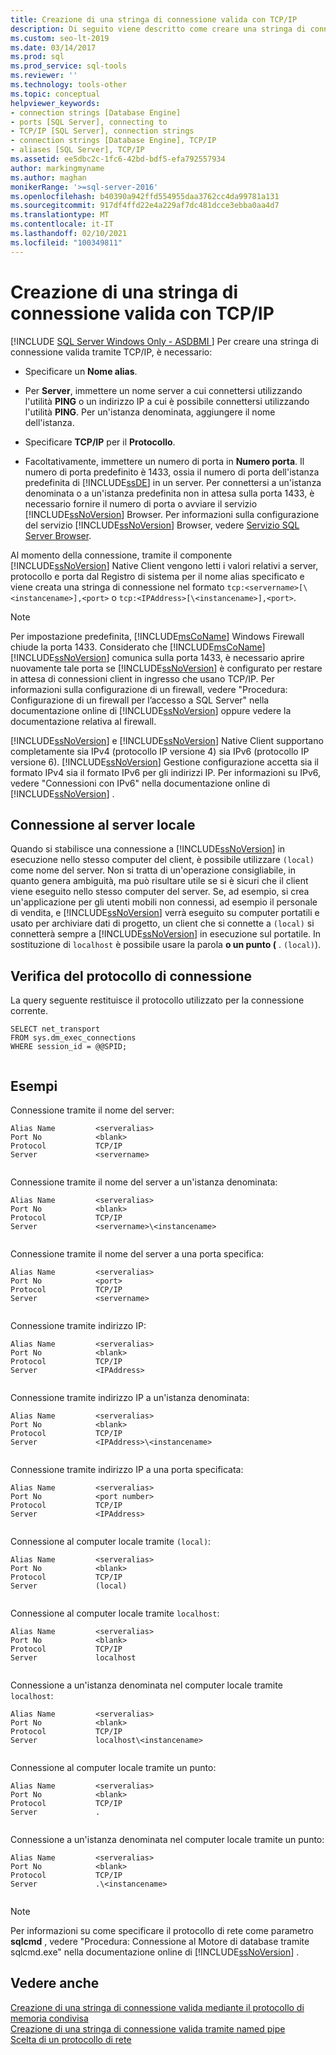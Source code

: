 ```yaml
---
title: Creazione di una stringa di connessione valida con TCP/IP
description: Di seguito viene descritto come creare una stringa di connessione valida quando si usa TCP/IP per connettersi a un'istanza di SQL Server. Vedere gli esempi di stringhe valide.
ms.custom: seo-lt-2019
ms.date: 03/14/2017
ms.prod: sql
ms.prod_service: sql-tools
ms.reviewer: ''
ms.technology: tools-other
ms.topic: conceptual
helpviewer_keywords:
- connection strings [Database Engine]
- ports [SQL Server], connecting to
- TCP/IP [SQL Server], connection strings
- connection strings [Database Engine], TCP/IP
- aliases [SQL Server], TCP/IP
ms.assetid: ee5dbc2c-1fc6-42bd-bdf5-efa792557934
author: markingmyname
ms.author: maghan
monikerRange: '>=sql-server-2016'
ms.openlocfilehash: b40390a942ffd554955daa3762cc4da99781a131
ms.sourcegitcommit: 917df4ffd22e4a229af7dc481dcce3ebba0aa4d7
ms.translationtype: MT
ms.contentlocale: it-IT
ms.lasthandoff: 02/10/2021
ms.locfileid: "100349811"
---
```

# <a name="creating-a-valid-connection-string-using-tcp-ip"></a>Creazione di una stringa di connessione valida con TCP/IP
[!INCLUDE [SQL Server Windows Only - ASDBMI ](../../includes/applies-to-version/sql-windows-only-asdbmi.md)]
  Per creare una stringa di connessione valida tramite TCP/IP, è necessario:  
  
-   Specificare un **Nome alias**.  
  
-   Per **Server**, immettere un nome server a cui connettersi utilizzando l'utilità **PING** o un indirizzo IP a cui è possibile connettersi utilizzando l'utilità **PING**. Per un'istanza denominata, aggiungere il nome dell'istanza.  
  
-   Specificare **TCP/IP** per il **Protocollo**.  
  
-   Facoltativamente, immettere un numero di porta in **Numero porta**. Il numero di porta predefinito è 1433, ossia il numero di porta dell'istanza predefinita di [!INCLUDE[ssDE](../../includes/ssde-md.md)] in un server. Per connettersi a un'istanza denominata o a un'istanza predefinita non in attesa sulla porta 1433, è necessario fornire il numero di porta o avviare il servizio [!INCLUDE[ssNoVersion](../../includes/ssnoversion-md.md)] Browser. Per informazioni sulla configurazione del servizio [!INCLUDE[ssNoVersion](../../includes/ssnoversion-md.md)] Browser, vedere [Servizio SQL Server Browser](../../tools/configuration-manager/sql-server-browser-service.md).  
  
 Al momento della connessione, tramite il componente [!INCLUDE[ssNoVersion](../../includes/ssnoversion-md.md)] Native Client vengono letti i valori relativi a server, protocollo e porta dal Registro di sistema per il nome alias specificato e viene creata una stringa di connessione nel formato `tcp:<servername>[\<instancename>],<port>` o `tcp:<IPAddress>[\<instancename>],<port>`.  
  
> [!NOTE]
>  Per impostazione predefinita, [!INCLUDE[msCoName](../../includes/msconame-md.md)] Windows Firewall chiude la porta 1433. Considerato che [!INCLUDE[msCoName](../../includes/msconame-md.md)][!INCLUDE[ssNoVersion](../../includes/ssnoversion-md.md)] comunica sulla porta 1433, è necessario aprire nuovamente tale porta se [!INCLUDE[ssNoVersion](../../includes/ssnoversion-md.md)] è configurato per restare in attesa di connessioni client in ingresso che usano TCP/IP. Per informazioni sulla configurazione di un firewall, vedere "Procedura: Configurazione di un firewall per l’accesso a SQL Server" nella documentazione online di [!INCLUDE[ssNoVersion](../../includes/ssnoversion-md.md)] oppure vedere la documentazione relativa al firewall.  
  
 [!INCLUDE[ssNoVersion](../../includes/ssnoversion-md.md)] e [!INCLUDE[ssNoVersion](../../includes/ssnoversion-md.md)] Native Client supportano completamente sia IPv4 (protocollo IP versione 4) sia IPv6 (protocollo IP versione 6). [!INCLUDE[ssNoVersion](../../includes/ssnoversion-md.md)] Gestione configurazione accetta sia il formato IPv4 sia il formato IPv6 per gli indirizzi IP. Per informazioni su IPv6, vedere "Connessioni con IPv6" nella documentazione online di [!INCLUDE[ssNoVersion](../../includes/ssnoversion-md.md)] .  
  
## <a name="connecting-to-the-local-server"></a>Connessione al server locale  
 Quando si stabilisce una connessione a [!INCLUDE[ssNoVersion](../../includes/ssnoversion-md.md)] in esecuzione nello stesso computer del client, è possibile utilizzare `(local)` come nome del server. Non si tratta di un'operazione consigliabile, in quanto genera ambiguità, ma può risultare utile se si è sicuri che il client viene eseguito nello stesso computer del server. Se, ad esempio, si crea un'applicazione per gli utenti mobili non connessi, ad esempio il personale di vendita, e [!INCLUDE[ssNoVersion](../../includes/ssnoversion-md.md)] verrà eseguito su computer portatili e usato per archiviare dati di progetto, un client che si connette a `(local)` si connetterà sempre a [!INCLUDE[ssNoVersion](../../includes/ssnoversion-md.md)] in esecuzione sul portatile. In sostituzione di `localhost` è possibile usare la parola **o un punto (** . `(local)`).  
  
## <a name="verifying-your-connection-protocol"></a>Verifica del protocollo di connessione  
 La query seguente restituisce il protocollo utilizzato per la connessione corrente.  
  
```  
SELECT net_transport   
FROM sys.dm_exec_connections   
WHERE session_id = @@SPID;  
  
```  
  
## <a name="examples"></a>Esempi  
 Connessione tramite il nome del server:  
  
```  
Alias Name         <serveralias>  
Port No            <blank>  
Protocol           TCP/IP  
Server             <servername>  
  
```  
  
 Connessione tramite il nome del server a un'istanza denominata:  
  
```  
Alias Name         <serveralias>  
Port No            <blank>  
Protocol           TCP/IP  
Server             <servername>\<instancename>  
  
```  
  
 Connessione tramite il nome del server a una porta specifica:  
  
```  
Alias Name         <serveralias>  
Port No            <port>  
Protocol           TCP/IP  
Server             <servername>  
  
```  
  
 Connessione tramite indirizzo IP:  
  
```  
Alias Name         <serveralias>  
Port No            <blank>  
Protocol           TCP/IP  
Server             <IPAddress>  
  
```  
  
 Connessione tramite indirizzo IP a un'istanza denominata:  
  
```  
Alias Name         <serveralias>  
Port No            <blank>  
Protocol           TCP/IP  
Server             <IPAddress>\<instancename>  
  
```  
  
 Connessione tramite indirizzo IP a una porta specificata:  
  
```  
Alias Name         <serveralias>  
Port No            <port number>  
Protocol           TCP/IP  
Server             <IPAddress>  
  
```  
  
 Connessione al computer locale tramite `(local)`:  
  
```  
Alias Name         <serveralias>  
Port No            <blank>  
Protocol           TCP/IP  
Server             (local)  
  
```  
  
 Connessione al computer locale tramite `localhost`:  
  
```  
Alias Name         <serveralias>  
Port No            <blank>  
Protocol           TCP/IP  
Server             localhost  
  
```  
  
 Connessione a un'istanza denominata nel computer locale tramite `localhost`:  
  
```  
Alias Name         <serveralias>  
Port No            <blank>  
Protocol           TCP/IP  
Server             localhost\<instancename>  
  
```  
  
 Connessione al computer locale tramite un punto:  
  
```  
Alias Name         <serveralias>  
Port No            <blank>  
Protocol           TCP/IP  
Server             .  
  
```  
  
 Connessione a un'istanza denominata nel computer locale tramite un punto:  
  
```  
Alias Name         <serveralias>  
Port No            <blank>  
Protocol           TCP/IP  
Server             .\<instancename>  
  
```  
  
> [!NOTE]  
>  Per informazioni su come specificare il protocollo di rete come parametro **sqlcmd** , vedere "Procedura: Connessione al Motore di database tramite sqlcmd.exe" nella documentazione online di [!INCLUDE[ssNoVersion](../../includes/ssnoversion-md.md)] .  
  
## <a name="see-also"></a>Vedere anche  
 [Creazione di una stringa di connessione valida mediante il protocollo di memoria condivisa](../../tools/configuration-manager/creating-a-valid-connection-string-using-shared-memory-protocol.md)   
 [Creazione di una stringa di connessione valida tramite named pipe](/previous-versions/sql/sql-server-2016/ms189307(v=sql.130))   
 [Scelta di un protocollo di rete](/previous-versions/sql/sql-server-2016/ms187892(v=sql.130))  
  
